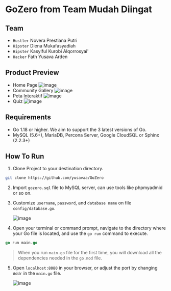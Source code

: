 # GoZero from Team Mudah Diingat

## Team
- `Hustler` Novera Prestiana Putri
- `Hipster` Diena Mukafasyadiah
- `Hipster` Kasyiful Kurobi Alqorrosyai'
- `Hacker` Fath Yusava Arden

## Product Preview
- Home Page
   ![image](https://github.com/yusavaa/GoZero/assets/120007453/3e3847d2-4051-4412-9843-3683d7b403b1)
- Community Gallery
   ![image](https://github.com/yusavaa/GoZero/assets/120007453/4447b69f-45ee-4c06-9d16-681b2d0362e6)
- Peta Interaktif
   ![image](https://github.com/yusavaa/GoZero/assets/120007453/81bff3eb-ca95-4de3-99e7-017abab0c619)
- Quiz
   ![image](https://github.com/yusavaa/GoZero/assets/120007453/301487f5-7bb3-420a-8338-738c50733cf0)


## Requirements
- Go 1.18 or higher. We aim to support the 3 latest versions of Go.
- MySQL (5.6+), MariaDB, Percona Server, Google CloudSQL or Sphinx (2.2.3+)

## How To Run
1. Clone Project to your destination directory.
```bash
git clone https://github.com/yusavaa/GoZero
```
2. Import `gozero.sql` file to MySQL server, can use tools like phpmyadmid or so on.
3. Customize `username`, `password`, and `database name` on file `config/database.go`.
   
   ![image](https://github.com/yusavaa/GoZero/assets/120007453/a95b4018-c4cb-48b3-82d9-f016a73d22f2)
4. Open your terminal or command prompt, navigate to the directory where your Go file is located, and use the `go run` command to execute.
```go
go run main.go
```
> When you run `main.go` file for the first time, you will download all the dependencies needed in the `go.mod` file.
5. Open `localhost:8080` in your browser, or adjust the port by changing `Addr` in the `main.go` file.

   ![image](https://github.com/yusavaa/GoZero/assets/120007453/4b056e26-32ed-4f3f-87ee-6c398e2c0cd9)
